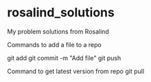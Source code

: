 # rosalind_solutions

My problem solutions from Rosalind

Commands to add a file to a repo

git add <filename>
git commit -m "Add file"
git push

Command to get latest version from repo
git pull
